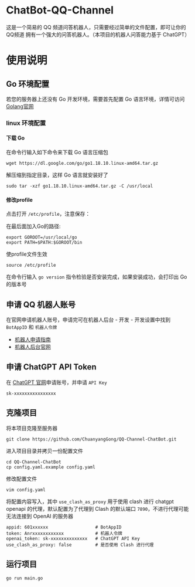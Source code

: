 # ChatBot-QQ-Channel
这是一个简易的 QQ 频道问答机器人，只需要经过简单的文件配置，即可让你的 QQ频道 拥有一个强大的问答机器人。（本项目的机器人问答能力基于 ChatGPT）

# 使用说明
## Go 环境配置
若您的服务器上还没有 Go 开发环境，需要首先配置 Go 语言环境，详情可访问 [Golang官网](https://go.dev/)
### linux 环境配置
#### 下载 Go
在命令行输入如下命令来下载 Go 语言压缩包
```
wget https://dl.google.com/go/go1.18.10.linux-amd64.tar.gz
```

解压缩到指定目录，这样 Go 语言就安装好了
```
sudo tar -xzf go1.18.10.linux-amd64.tar.gz -C /usr/local
```

#### 修改profile
点击打开 `/etc/profile`，注意保存：

在最后面加入Go的路径:

```
export GOROOT=/usr/local/go
export PATH=$PATH:$GOROOT/bin 
```

使profile文件生效
```
source /etc/profile
```

在命令行输入 `go version` 指令检验是否安装完成，如果安装成功，会打印出 Go 的版本号

## 申请 QQ 机器人账号
在官网申请机器人账号，申请完可在机器人后台 - 开发 - 开发设置中找到 `BotAppID` 和 `机器人令牌`
- [机器人申请指南](https://bot.q.qq.com/wiki/#%E7%AE%80%E4%BB%8B)
- [机器人后台官网](https://q.qq.com/#/)


## 申请 ChatGPT API Token
在 [ChatGPT 官网](https://platform.openai.com/account/api-keys)申请账号，并申请 `API Key` 
```
sk-xxxxxxxxxxxxxxxx
```

## 克隆项目
将本项目克隆至服务器
```
git clone https://github.com/ChuanyangGong/QQ-Channel-ChatBot.git
```
进入项目目录并拷贝一份配置文件
```
cd QQ-Channel-ChatBot
cp config.yaml.example config.yaml
```
修改配置文件
```
vim config.yaml
```
将配置内容写入，其中 `use_clash_as_proxy` 用于使用 clash 进行 chatgpt openapi 的代理，默认配置为了代理到 Clash 的默认端口 `7890`，不进行代理可能无法连接到 OpenAI 的服务器
```
appid: 601xxxxxx                  # BotAppID
token: Anrxxxxxxxxxxxx            # 机器人令牌
openai_token: sk-xxxxxxxxxxxxxx   # ChatGPT API Key
use_clash_as_proxy: false         # 是否使用 Clash 进行代理
```

## 运行项目
```
go run main.go
```
